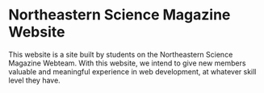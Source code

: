 # Northeastern Science Magazine Website

This website is a site built by students on the Northeastern Science Magazine Webteam. With this website, we intend to give new members valuable and meaningful experience in web development, at whatever skill level they have. 
